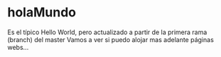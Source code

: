 # holaMundo
Es el típico Hello World, pero actualizado a partir de la primera rama (branch) del master
Vamos a ver si puedo alojar mas adelante páginas webs...
